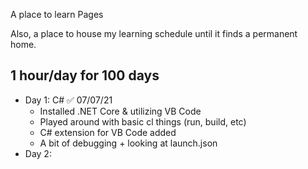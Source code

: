 A place to learn Pages

Also, a place to house my learning schedule until it finds a permanent home. 

## 1 hour/day for 100 days
- Day 1: C# ✅  07/07/21
  - Installed .NET Core & utilizing VB Code
  - Played around with basic cl things (run, build, etc)
  - C# extension for VB Code added
  - A bit of debugging + looking at launch.json 
- Day 2:
